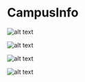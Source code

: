# CampusInfo


![alt text](https://github.com/Abhishek3970/CampusInfo/blob/BugFixed/ScreenShots/WhatsApp%20Image%202020-10-21%20at%209.22.10%20PM%20(3).jpeg)


![alt text](https://github.com/Abhishek3970/CampusInfo/blob/BugFixed/ScreenShots/WhatsApp%20Image%202020-10-21%20at%209.22.10%20PM%20(2).jpeg)


![alt text](https://github.com/Abhishek3970/CampusInfo/blob/BugFixed/ScreenShots/WhatsApp%20Image%202020-10-21%20at%209.22.10%20PM%20(1).jpeg)


![alt text](https://github.com/Abhishek3970/CampusInfo/blob/BugFixed/ScreenShots/WhatsApp%20Image%202020-10-21%20at%209.22.10%20PM.jpeg)
